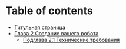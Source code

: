 # Table of contents

* [Титульная страница](README.md)
* [Глава 2 Создание вашего робота](untitled/README.md)
  * [Подглава 2.1 Технические требования](untitled/podglava-2.1-tekhnicheskie-trebovaniya.md)

